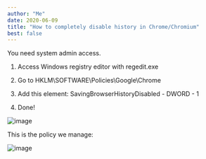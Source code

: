 ```yaml
---
author: "Me"
date: 2020-06-09
title: "How to completely disable history in Chrome/Chromium"
best: false
---
```


You need system admin access.

1. Access Windows registry editor with regedit.exe

2. Go to HKLM\SOFTWARE\Policies\Google\Chrome

3. Add this element: SavingBrowserHistoryDisabled - DWORD - 1

4. Done!

![image](/img/cromi1.JPG)

This is the policy we manage:

![image](/img/cromi2.JPG)



